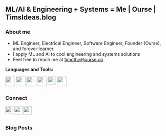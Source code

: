 ## ML/AI & Engineering + Systems = Me | Ourse | TimsIdeas.blog

### About me

- ML Engineer, Electrical Engineer, Software Engineer, Founder (Ourse), and forever learner
- I apply ML and AI to cool engineering and systems solutions
- Feel free to reach me at timothy@ourse.co

**Languages and Tools:**  

<img align="left" width="30px" src="https://img.icons8.com/color/48/000000/python--v1.png"/>

<img align="left" width="30px" src="https://img.icons8.com/color/48/000000/c-programming.png"/>

<img align="left" width="30px" src="https://img.icons8.com/color/48/000000/c-plus-plus-logo.png"/>

<img align="left" width="30px" src="https://img.icons8.com/color/48/000000/tensorflow.png"/>

<img align="left" width="26px" src="https://upload.wikimedia.org/wikipedia/commons/1/10/PyTorch_logo_icon.svg"/>

<img align="left" width="30px" src="https://upload.wikimedia.org/wikipedia/commons/3/38/Jupyter_logo.svg"/>

<br></br>

### Connect

<a href="https://www.linkedin.com/in/timothyrollings/">
  <img align="left" width="24px" src="https://cdn.jsdelivr.net/npm/simple-icons@v3/icons/linkedin.svg"  />
</a>

<a href="https://medium.com/@timrollings">
  <img align="left" width="26px" src="https://cdn.jsdelivr.net/npm/simple-icons@v3/icons/medium.svg" />
</a>

<a href="mailto:tim.rollings@protonmail.com">
  <img align="left" width="26px" src="https://cdn.jsdelivr.net/npm/simple-icons@v3/icons/protonmail.svg" />
</a>

<br></br>

### Blog Posts


<!--- 
*NOTE: Top languages does not indicate my skill level or something like that, it's a github metric of which languages i have the most code on github, it's a new feature of [github-readme-stats](https://github.com/anuraghazra/github-readme-stats)*
--->

<!--- 
<a href="https://github.com/timatom/github-readme-stats">
  <img align="center" src="https://github-readme-stats.vercel.app/api?username=timatom&show_icons=true&include_all_commits=true&theme=material-palenight" alt="Tim's github stats" />
</a>
--->

<!--- 
<a href="https://github.com/timatom/github-readme-stats">>
  <img align="center" src="https://github-readme-stats.vercel.app/api/top-langs/?username=timatom&layout=compact&theme=material-palenight" />
</a>
--->

<!--- 
<a href="https://github.com/timatom/github-readme-stats">
  <img align="center" src="https://github-readme-stats.vercel.app/api/pin/?username=timatom&repo=github-readme-stats&theme=material-palenight" />
</a>    
--->

<!--- 
<a href="https://github.com/timatom/timatom.github.io">
  <img align="center" src="https://github-readme-stats.vercel.app/api/pin/?username=timatom&repo=anuraghazra.github.io&theme=material-palenight" />
</a>
--->
